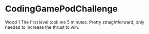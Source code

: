 # CodingGamePodChallenge

Wood 1
The first level took me 5 minutes. Pretty straightforward, only needed to increase the thrust to win.
